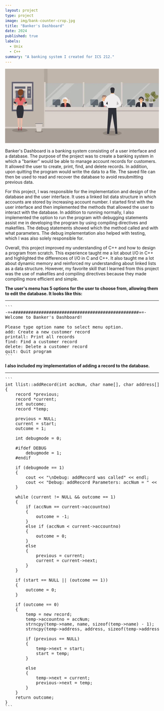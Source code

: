 ```yaml
---
layout: project
type: project
image: img/bank-counter-crop.jpg
title: "Banker's Dashboard"
date: 2024
published: true
labels:
  - Unix
  - C++
summary: "A banking system I created for ICS 212."
---
```


<img class="rounded mx-auto d-block" src="../img/bank-counter.jpg">

Banker's Dashboard is a banking system consisting of a user interface and a database. The purpose of the project was to create a banking system in which a "banker" would be able to manage account records for customers. It allowed the user to create, print, find, and delete records. In addition, upon quitting the program would write the data to a file. The saved file can then be used to read and recover the database to avoid resubmitting previous data. 

For this project, I was responsible for the implementation and design of the database and the user interface. It uses a linked list data structure in which accounts are stored by increasing account number. I started first with the user interface and then implemented the methods that allowed the user to interact with the database. In addition to running normally, I also implemented the option to run the program with debugging statements assist me in developing the program by using compiling directives and makefiles. The debug statements showed which the method called and with what parameters. The debug implementation also helped with testing, which I was also solely responsible for. 

Overall, this project improved my understanding of C++ and how to design a program from scratch. This experience taught me a lot about I/O in C++ and highlighted the differences of I/O in C and C++. It also taught me a lot about dynamic memory and reinforced my understanding about linked lists as a data structure. However, my favorite skill that I learned from this project was the use of makefiles and compiling directives because they made compiling more efficient and simple.

**The user's menu has 5 options for the user to choose from, allowing them to edit the database. It looks like this:** 

<hr>

<pre>
```
-=+#################################################+=-
Welcome to Banker's Dashboard! 

Please type option name to select menu option.
add: Create a new customer record
printall: Print all records
find: Find a customer record
delete: Delete a customer record
quit: Quit program
```
</pre>



**I also included my implementation of adding a record to the database.**
<hr>

<pre>
```
int llist::addRecord(int accNum, char name[], char address[])
{   
    record *previous;
    record *current;
    int outcome;
    record *temp;
    
    previous = NULL;
    current = start;
    outcome = 1;
  
    int debugmode = 0;
   
    #ifdef DEBUG
        debugmode = 1;
    #endif
    
    if (debugmode == 1)
    {   
        cout << "\nDebug: addRecord was called" << endl; 
        cout << "Debug: addRecord Parameters: accNum = " << accNum << ", name = " << name << ", address = " << address << "\n\n";
    }
    
    while (current != NULL && outcome == 1)
    {   
        if (accNum == current->accountno)
        {   
            outcome = -1;
        }
        else if (accNum < current->accountno)
        {   
            outcome = 0;
        }
        else
        {   
            previous = current;
            current = current->next;
        }
    }
    
    if (start == NULL || (outcome == 1))
    {   
        outcome = 0;
    }
    
    if (outcome == 0)
    {   
        temp = new record;
        temp->accountno = accNum; 
        strncpy(temp->name, name, sizeof(temp->name) - 1);
        strncpy(temp->address, address, sizeof(temp->address) - 1);
        
        if (previous == NULL) 
        {   
            temp->next = start;
            start = temp;
        }
        
        else 
        {   
            temp->next = current;
            previous->next = temp;
        }
    }
    return outcome;
}
```
</pre>
